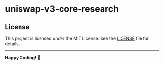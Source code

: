 # uniswap-v3-core-research

## License

This project is licensed under the MIT License. See the [LICENSE](LICENSE) file for details.

---

**Happy Coding!** 🚀
